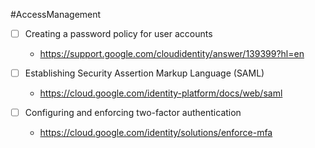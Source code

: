 #AccessManagement
- [ ] Creating a password policy for user accounts
	- https://support.google.com/cloudidentity/answer/139399?hl=en

- [ ] Establishing Security Assertion Markup Language (SAML)
	- https://cloud.google.com/identity-platform/docs/web/saml

- [ ] Configuring and enforcing two-factor authentication
	- https://cloud.google.com/identity/solutions/enforce-mfa